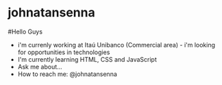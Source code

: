 # johnatansenna
#Hello Guys


- i'm currenly working at Itaú Unibanco (Commercial area) - i'm looking for opportunities in technologies  
- I'm currently learning HTML, CSS and JavaScript
- Ask me about...
- How to reach me: @johnatansenna
